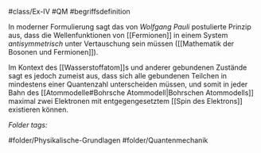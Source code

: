 #class/Ex-IV #QM #begriffsdefinition 

In moderner Formulierung sagt das von *Wolfgang Pauli* postulierte Prinzip aus, dass die Wellenfunktionen von  [[Fermionen]] in einem System *antisymmetrisch* unter Vertauschung sein müssen ([[Mathematik der Bosonen und Fermionen]]).

Im Kontext des [[Wasserstoffatom]]s und anderer gebundenen Zustände sagt es jedoch zumeist aus, dass sich alle gebundenen Teilchen in mindestens einer Quantenzahl unterscheiden müssen, und somit in jeder Bahn des [[Atommodelle#Bohrsche Atommodell|Bohrschen Atommodells]] maximal zwei Elektronen mit entgegengesetztem [[Spin des Elektrons]] existieren können.


 *Folder tags:*

#folder/Physikalische-Grundlagen #folder/Quantenmechanik
